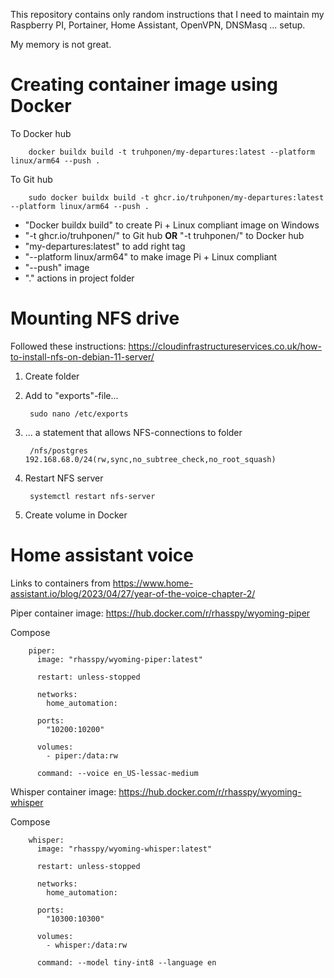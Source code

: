 This repository contains only random instructions that I need to maintain my Raspberry PI, Portainer, Home Assistant, OpenVPN, DNSMasq ... setup.

My memory is not great.

# Creating container image using Docker

To Docker hub

        docker buildx build -t truhponen/my-departures:latest --platform linux/arm64 --push .
        
To Git hub

        sudo docker buildx build -t ghcr.io/truhponen/my-departures:latest --platform linux/arm64 --push .


* "Docker buildx build" to create Pi + Linux compliant image on Windows
* "-t ghcr.io/truhponen/" to Git hub **OR** "-t truhponen/" to Docker hub
* "my-departures:latest" to add right tag
* "--platform linux/arm64" to make image Pi + Linux compliant
* "--push" image
* "." actions in project folder


# Mounting NFS drive


Followed these instructions: https://cloudinfrastructureservices.co.uk/how-to-install-nfs-on-debian-11-server/

1. Create folder

2. Add to "exports"-file...

        sudo nano /etc/exports

3. ... a statement that allows NFS-connections to folder

        /nfs/postgres 192.168.68.0/24(rw,sync,no_subtree_check,no_root_squash)

4. Restart NFS server

        systemctl restart nfs-server
        
5. Create volume in Docker

# Home assistant voice

Links to containers from https://www.home-assistant.io/blog/2023/04/27/year-of-the-voice-chapter-2/

Piper
container image: https://hub.docker.com/r/rhasspy/wyoming-piper

Compose 

        piper:
          image: "rhasspy/wyoming-piper:latest"
          
          restart: unless-stopped
          
          networks:
            home_automation:
        
          ports:
            "10200:10200"
            
          volumes:
            - piper:/data:rw
            
          command: --voice en_US-lessac-medium

Whisper
container image: https://hub.docker.com/r/rhasspy/wyoming-whisper

Compose 

        whisper:
          image: "rhasspy/wyoming-whisper:latest"
          
          restart: unless-stopped
          
          networks:
            home_automation:
        
          ports:
            "10300:10300"
            
          volumes:
            - whisper:/data:rw
            
          command: --model tiny-int8 --language en
